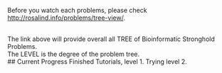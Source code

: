 Before you watch each problems, please check http://rosalind.info/problems/tree-view/.

<br/>
The link above will provide overall all TREE of Bioinformatic Stronghold Problems.  
<br/>
The LEVEL is the degree of the problem tree.
<br/>
## Current Progress
Finished Tutorials, level 1.
Trying level 2.
